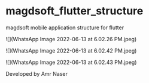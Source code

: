 # magdsoft_flutter_structure

magdsoft mobile application structure for flutter

![](WhatsApp Image 2022-06-13 at 6.02.26 PM.jpeg)

![](WhatsApp Image 2022-06-13 at 6.02.42 PM.jpeg)

![](WhatsApp Image 2022-06-13 at 6.02.43 PM.jpeg)

Developed by Amr Naser